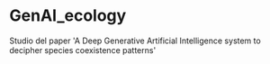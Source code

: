 # GenAI_ecology
Studio del paper 'A Deep Generative Artificial Intelligence system to decipher species coexistence patterns'
